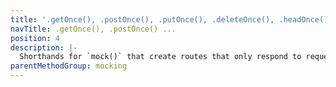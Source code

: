 ```yaml
---
title: '.getOnce(), .postOnce(), .putOnce(), .deleteOnce(), .headOnce(), .patchOnce()'
navTitle: .getOnce(), .postOnce() ...
position: 4
description: |-
  Shorthands for `mock()` that create routes that only respond to requests using a particular http method, and that can only mock a single request.
parentMethodGroup: mocking
---
```

